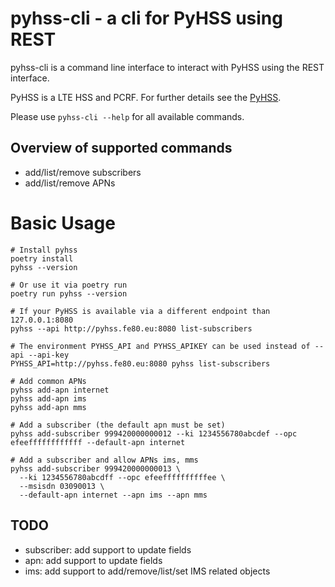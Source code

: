 # pyhss-cli - a cli for PyHSS using REST

pyhss-cli is a command line interface to interact with PyHSS using
the REST interface.

PyHSS is a LTE HSS and PCRF. For further details see the [PyHSS](https://github.com/nickvsnetworking/pyhss).

Please use `pyhss-cli --help` for all available commands.

## Overview of supported commands

- add/list/remove subscribers
- add/list/remove APNs

# Basic Usage

```
# Install pyhss
poetry install
pyhss --version

# Or use it via poetry run
poetry run pyhss --version

# If your PyHSS is available via a different endpoint than 127.0.0.1:8080
pyhss --api http://pyhss.fe80.eu:8080 list-subscribers

# The environment PYHSS_API and PYHSS_APIKEY can be used instead of --api --api-key
PYHSS_API=http://pyhss.fe80.eu:8080 pyhss list-subscribers

# Add common APNs
pyhss add-apn internet
pyhss add-apn ims
pyhss add-apn mms

# Add a subscriber (the default apn must be set)
pyhss add-subscriber 999420000000012 --ki 1234556780abcdef --opc efeeffffffffffff --default-apn internet

# Add a subscriber and allow APNs ims, mms
pyhss add-subscriber 999420000000013 \
  --ki 1234556780abcdff --opc efeeffffffffffee \
  --msisdn 03090013 \
  --default-apn internet --apn ims --apn mms

```

## TODO

- subscriber: add support to update fields
- apn: add support to update fields
- ims: add support to add/remove/list/set IMS related objects

